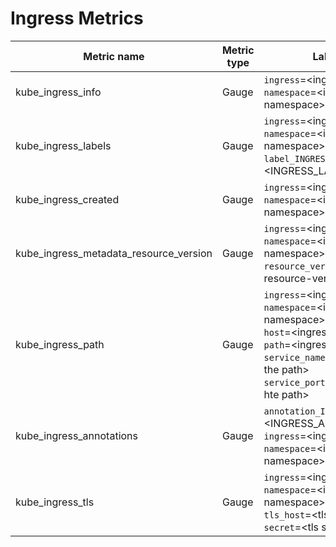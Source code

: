 # Ingress Metrics

| Metric name| Metric type | Labels/tags | Status |
| ---------- | ----------- | ----------- | ----------- |
| kube_ingress_info | Gauge | `ingress`=&lt;ingress-name&gt; <br> `namespace`=&lt;ingress-namespace&gt; | STABLE |
| kube_ingress_labels | Gauge | `ingress`=&lt;ingress-name&gt; <br> `namespace`=&lt;ingress-namespace&gt; <br> `label_INGRESS_LABEL`=&lt;INGRESS_LABEL&gt; | STABLE |
| kube_ingress_created  | Gauge | `ingress`=&lt;ingress-name&gt; <br> `namespace`=&lt;ingress-namespace&gt; | STABLE |
| kube_ingress_metadata_resource_version  | Gauge | `ingress`=&lt;ingress-name&gt; <br> `namespace`=&lt;ingress-namespace&gt; <br> `resource_version`=&lt;ingress-resource-version&gt; | STABLE |
| kube_ingress_path | Gauge | `ingress`=&lt;ingress-name&gt; <br> `namespace`=&lt;ingress-namespace&gt; <br> `host`=&lt;ingress-host&gt; <br> `path`=&lt;ingress-path&gt; <br> `service_name`=&lt;service name for the path&gt; <br> `service_port`=&lt;service port for hte path&gt; | STABLE |
| kube_ingress_annotations | Gauge | `annotation_INGRESS_ANNOTATION`=&lt;INGRESS_ANNOTATION&gt; <br> `ingress`=&lt;ingress-name&gt; <br> `namespace`=&lt;ingress-namespace&gt; | EXPERIMENTAL |
| kube_ingress_tls | Gauge | `ingress`=&lt;ingress-name&gt; <br> `namespace`=&lt;ingress-namespace&gt; <br> `tls_host`=&lt;tls hostname&gt; <br> `secret`=&lt;tls secret name&gt;| STABLE |
